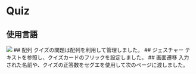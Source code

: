 # Quiz
## 使用言語
<img src="https://img.shields.io/badge/-Swift-{#FA7343}.svg?logo=next.js&style={plastic}&logoColor={#FA7343}">
## 配列
クイズの問題は配列を利用して管理しました。
## ジェスチャー
テキストを参照し、クイズカードのフリックを設定しました。
## 画面遷移
入力された名前や、クイズの正答数をセグエを使用して次のページに渡しました。
